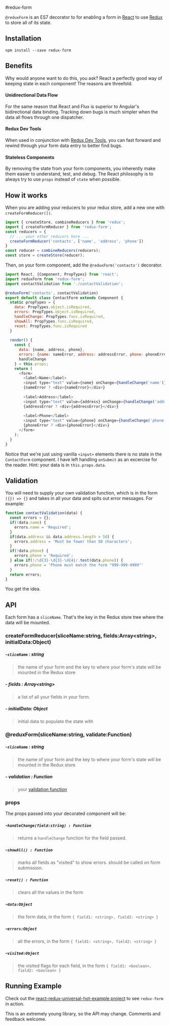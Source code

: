 #redux-form


`@reduxForm` is an ES7 decorator to for enabling a form in [React](https://github.com/facebook/react) to use [Redux](https://github.com/gaearon/redux) to store all of 
its state.

## Installation

```
npm install --save redux-form
```

## Benefits

Why would anyone want to do this, you ask? React a perfectly good way of keeping state in each component! The reasons are threefold.

#### Unidirectional Data Flow

For the same reason that React and Flux is superior to Angular's bidirectional data binding. Tracking down bugs is much simpler when the data all flows through one dispatcher.

#### Redux Dev Tools

When used in conjunction with [Redux Dev Tools](https://github.com/gaearon/redux-devtools), you can fast forward and rewind through your form data entry to better find bugs.

#### Stateless Components

By removing the state from your form components, you inherently make them easier to understand, test, and debug. The React philosophy is to always try to use `props` instead of `state` when possible.

## How it works

When you are adding your reducers to your redux store, add a new one with `createFormReducer(])`.

```javascript
import { createStore, combineReducers } from 'redux';
import { createFormReducer } from 'redux-form';
const reducers = {
  // ... your other reducers here ...
  createFormReducer('contacts', ['name', 'address', 'phone'])
}
const reducer = combineReducers(reducers);
const store = createStore(reducer);
```

Then, on your form component, add the `@reduxForm('contacts')` decorator.

```javascript
import React, {Component, PropTypes} from 'react';
import reduxForm from 'redux-form';
import contactValidation from './contactValidation';

@reduxForm('contacts', contactValidation)
export default class ContactForm extends Component {
  static propTypes = {
    data: PropTypes.object.isRequired,
    errors: PropTypes.object.isRequired,
    handleChange: PropTypes.func.isRequired,
    showAll: PropTypes.func.isRequired,
    reset: PropTypes.func.isRequired
  }
  
  render() {
    const {
      data: {name, address, phone},
      errors: {name: nameError, address: addressError, phone: phoneError},
      handleChange
    } = this.props;
    return (
      <form>
        <label>Name</label>
        <input type="text" value={name} onChange={handleChange('name')}/>
        {nameError ? <div>{nameError}</div>}
        
        <label>Address</label>
        <input type="text" value={address} onChange={handleChange('address')}/>
        {addressError ? <div>{addressError}</div>}
        
        <label>Phone</label>
        <input type="text" value={phone} onChange={handleChange('phone')}/>
        {phoneError ? <div>{phoneError}</div>}
      </form>
    );
  }
}
```

Notice that we're just using vanilla `<input>` elements there is no state in the `ContactForm` component. I have left handling `onSubmit` as an excercise for the reader. Hint: your data is in `this.props.data`.

## Validation

You will need to supply your own validation function, which is in the form `({}) => {}` and takes in all your data and spits out error messages. For example:

```javascript
function contactValidation(data) {
  const errors = {};
  if(!data.name) {
    errors.name = 'Required';
  }
  if(data.address && data.address.length > 50) {
    errors.address = 'Must be fewer than 50 characters';
  }
  if(!data.phone) {
    errors.phone = 'Required';
  } else if(!/\d{3}-\d{3}-\d{4}/.test(data.phone)) {
    errors.phone = 'Phone must match the form "999-999-9999"'
  }
  return errors;
}
```
You get the idea.

## API

Each form has a `sliceName`. That's the key in the Redux store tree where the data will be mounted.

### createFormReducer(sliceName:string, fields:Array&lt;string&gt;, initialData:Object)

##### -`sliceName` : string

> the name of your form and the key to where your form's state will be mounted in the Redux store

##### - fields : Array&lt;string&gt;

> a list of all your fields in your form.

##### - initialData: Object

> initial data to populate the state with

### @reduxForm(sliceName:string, validate:Function)

##### -`sliceName` : string

> the name of your form and the key to where your form's state will be mounted in the Redux store

##### - validation : Function

> your [validation function](#validation)

### props

The props passed into your decorated component will be:

##### -`handleChange(field:string) : Function`

> returns a `handleChange` function for the field passed.

##### -`showAll() : Function`

> marks all fields as "visited" to show errors. should be called on form submission.

##### -`reset() : Function`

> clears all the values in the form

##### -`data:Object`

> the form data, in the form `{ field1: <string>, field2: <string> }`

##### -`errors:Object`

> all the errors, in the form `{ field1: <string>, field2: <string> }`

##### -`visited:Object`

> the visited flags for each field, in the form `{ field1: <boolean>, field2: <boolean> }`

## Running Example

Check out the [react-redux-universal-hot-example project](https://github.com/erikras/react-redux-universal-hot-example) to see `redux-form` in action.

This is an extremely young library, so the API may change. Comments and feedback welcome.
